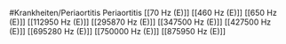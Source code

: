 #Krankheiten/Periaortitis
Periaortitis
[[70 Hz (E)]]
[[460 Hz (E)]]
[[650 Hz (E)]]
[[112950 Hz (E)]]
[[295870 Hz (E)]]
[[347500 Hz (E)]]
[[427500 Hz (E)]]
[[695280 Hz (E)]]
[[750000 Hz (E)]]
[[875950 Hz (E)]]
